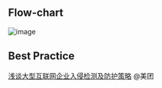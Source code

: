 ## Flow-chart
![image](https://user-images.githubusercontent.com/22486282/216873978-92268ab1-9c3f-4226-8a82-d481d6aeb155.png)


## Best Practice
[浅谈大型互联网企业入侵检测及防护策略](https://tech.meituan.com/2018/11/08/intrusion-detection-security-meituan.html) @美团
